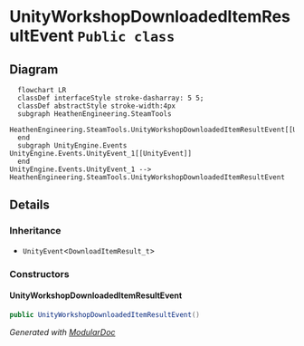 # UnityWorkshopDownloadedItemResultEvent `Public class`

## Diagram
```mermaid
  flowchart LR
  classDef interfaceStyle stroke-dasharray: 5 5;
  classDef abstractStyle stroke-width:4px
  subgraph HeathenEngineering.SteamTools
  HeathenEngineering.SteamTools.UnityWorkshopDownloadedItemResultEvent[[UnityWorkshopDownloadedItemResultEvent]]
  end
  subgraph UnityEngine.Events
UnityEngine.Events.UnityEvent_1[[UnityEvent]]
  end
UnityEngine.Events.UnityEvent_1 --> HeathenEngineering.SteamTools.UnityWorkshopDownloadedItemResultEvent
```

## Details
### Inheritance
 - `UnityEvent`&lt;`DownloadItemResult_t`&gt;

### Constructors
#### UnityWorkshopDownloadedItemResultEvent
```csharp
public UnityWorkshopDownloadedItemResultEvent()
```

*Generated with* [*ModularDoc*](https://github.com/hailstorm75/ModularDoc)

